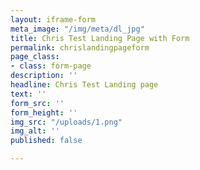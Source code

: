 ```yaml
---
layout: iframe-form
meta_image: "/img/meta/dl_jpg"
title: Chris Test Landing Page with Form
permalink: chrislandingpageform
page_class:
- class: form-page
description: ''
headline: Chris Test Landing page
text: ''
form_src: ''
form_height: ''
img_src: "/uploads/1.png"
img_alt: ''
published: false

---
```

